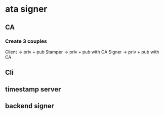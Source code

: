 # ata signer

## CA

### Create 3 couples

Client -> priv + pub
Stamper -> priv + pub with CA
Signer -> priv + pub with CA


## Cli

## timestamp server

## backend signer


